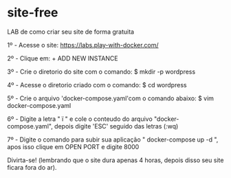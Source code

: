 # site-free
LAB de como criar seu site de forma gratuita 


1º - Acesse o site: https://labs.play-with-docker.com/

2º - Clique em:  + ADD NEW INSTANCE 

3º - Crie o diretorio do site com o comando: 
$ mkdir -p wordpress

4º - Acesse o diretorio criado com o comando:
$ cd wordpress

5º -  Crie o arquivo 'docker-compose.yaml'com o comando abaixo: 
$ vim docker-compose.yaml

6º - Digite a letra " ï " e cole o conteudo do arquivo "docker-compose.yaml", depois digite 'ESC' seguido das letras (:wq)

7º - Digite o comando para subir sua aplicação " docker-compose up -d ", apos isso clique em OPEN PORT e digite 8000

Divirta-se!
(lembrando que o site dura apenas 4 horas, depois disso seu site ficara fora do ar).
